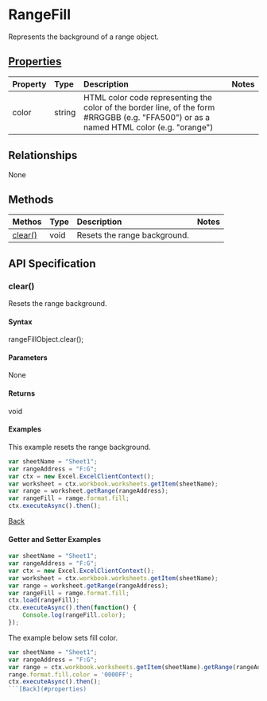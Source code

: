 # RangeFill

Represents the background of a range object.

## [Properties](#getter-and-setter-examples)
| Property       | Type    |Description|Notes |
|:---------------|:--------|:----------|:-----|
|color|string|HTML color code representing the color of the border line, of the form #RRGGBB (e.g. "FFA500") or as a named HTML color (e.g. "orange")||

## Relationships
None

## Methods
| Methos           | Type    |Description|Notes |
|:---------------|:--------|:----------|:-----|
|[clear()](#clear)|void|Resets the range background.||

## API Specification

### clear()
Resets the range background.

#### Syntax
rangeFillObject.clear();

#### Parameters
None

#### Returns
void

#### Examples

This example resets the range background.

```js
var sheetName = "Sheet1";
var rangeAddress = "F:G";
var ctx = new Excel.ExcelClientContext();
var worksheet = ctx.workbook.worksheets.getItem(sheetName);
var range = worksheet.getRange(rangeAddress);
var rangeFill = ramge.format.fill;
ctx.executeAsync().then();
```


[Back](#methods)

#### Getter and Setter Examples
```js
var sheetName = "Sheet1";
var rangeAddress = "F:G";
var ctx = new Excel.ExcelClientContext();
var worksheet = ctx.workbook.worksheets.getItem(sheetName);
var range = worksheet.getRange(rangeAddress);
var rangeFill = ramge.format.fill;
ctx.load(rangeFill);
ctx.executeAsync().then(function() {
	Console.log(rangeFill.color);
});
```
The example below sets fill color. 

```js
var sheetName = "Sheet1";
var rangeAddress = "F:G";
var range = ctx.workbook.worksheets.getItem(sheetName).getRange(rangeAddress);
range.format.fill.color = '0000FF';
ctx.executeAsync().then();
```[Back](#properties)
